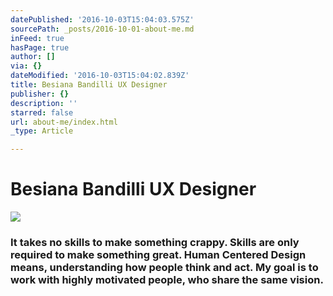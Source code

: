 ```yaml
---
datePublished: '2016-10-03T15:04:03.575Z'
sourcePath: _posts/2016-10-01-about-me.md
inFeed: true
hasPage: true
author: []
via: {}
dateModified: '2016-10-03T15:04:02.839Z'
title: Besiana Bandilli UX Designer
publisher: {}
description: ''
starred: false
url: about-me/index.html
_type: Article

---
```

# Besiana Bandilli UX Designer
![](https://the-grid-user-content.s3-us-west-2.amazonaws.com/52f7d917-3d1f-41a0-9dd8-a064dc39d109.gif)

### It takes no skills to make something crappy. Skills are only required to make something great. Human Centered Design means, understanding how people think and act. My goal is to work with highly motivated people, who share the same vision.